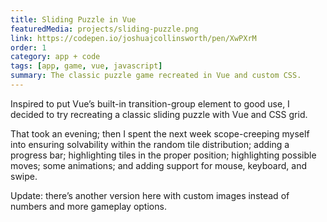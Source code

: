 ```yaml
---
title: Sliding Puzzle in Vue
featuredMedia: projects/sliding-puzzle.png
link: https://codepen.io/joshuajcollinsworth/pen/XwPXrM
order: 1
category: app + code
tags: [app, game, vue, javascript]
summary: The classic puzzle game recreated in Vue and custom CSS.
---
```


Inspired to put Vue’s built-in transition-group element to good use, I decided to try recreating a classic sliding puzzle with Vue and CSS grid.

That took an evening; then I spent the next week scope-creeping myself into ensuring solvability within the random tile distribution; adding a progress bar; highlighting tiles in the proper position; highlighting possible moves; some animations; and adding support for mouse, keyboard, and swipe.

Update: there’s another version here with custom images instead of numbers and more gameplay options.
